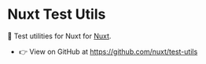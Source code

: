 # Nuxt Test Utils

🧪 Test utilities for Nuxt for [Nuxt](https://nuxt.com/).

- 👉 View on GitHub at https://github.com/nuxt/test-utils
